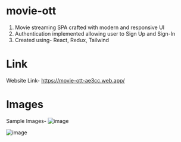 # movie-ott
1. Movie streaming SPA crafted with modern and responsive UI
2. Authentication implemented allowing user to Sign Up and Sign-In
3. Created using- React, Redux, Tailwind

# Link
Website Link- https://movie-ott-ae3cc.web.app/

# Images
Sample Images-
![image](https://github.com/riyakursala74/movie-ott/assets/72920389/503637cf-68f2-48b0-a5ec-1e03ab418b7d)

![image](https://github.com/riyakursala74/movie-ott/assets/72920389/dbc49904-637f-43aa-a0b5-81b98d6ae83a)
